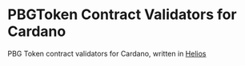 # PBGToken Contract Validators for Cardano

PBG Token contract validators for Cardano, written in [Helios](https://www.helios-lang.io)
